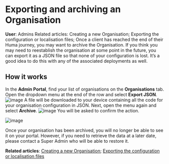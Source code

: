 # Exporting and archiving an Organisation
**User**: Admins
Related articles: Creating a new Organisation; Exporting the configuration or localisation files; 
Once a client has reached the end of their Huma journey, you may want to archive the Organisation. If you think you may need to reestablish the organisation at some point in the future, you can export it as a JSON file so that none of your configuration is lost. It’s a good idea to do this with any of the associated deployments as well.
## How it works
In the **Admin Portal**, find your list of organisations on the **Organisations** tab. Open the dropdown menu at the end of the row and select **Export JSON**. 
![image](https://user-images.githubusercontent.com/110832367/183844152-459d6e94-c784-4729-af68-7f858d98960a.png)
A file will be downloaded to your device containing all the code for your organisation configuration in JSON. Next, open the menu again and select **Archive**. 
![image](https://user-images.githubusercontent.com/110832367/183844207-22059c1a-0200-4c70-a954-608582acba6e.png)
You will be asked to confirm the action. 

![image](https://user-images.githubusercontent.com/110832367/183844394-eed44b8b-2325-4b35-93ca-7b67eaf5b5b7.png)

Once your organisation has been archived, you will no longer be able to see it on your portal. However, if you need to retrieve the data at a later date, please contact a Super Admin who will be able to restore it.

**Related articles**: [Creating a new Organisation](https://github.com/huma-engineering/huma-docs/blob/baf6584b5f17a3684f7c06b76afe575bf60791ea/data-collection/AdminPortal/Managing%20Organisations/Creating%20a%20new%20Organisation.md); [Exporting the configuration or localisation files](https://github.com/huma-engineering/huma-docs/blob/baf6584b5f17a3684f7c06b76afe575bf60791ea/data-collection/AdminPortal/Managing%20Organisations/Exporting%20and%20archiving%20an%20organisation.md)
